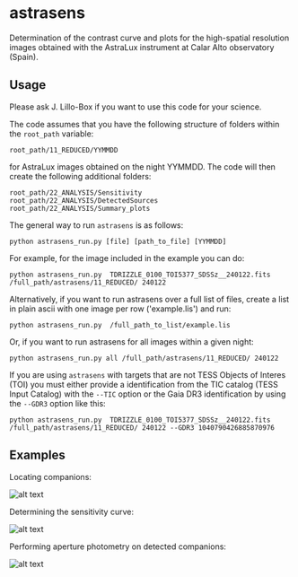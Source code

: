 # astrasens
 Determination of the contrast curve and plots for the high-spatial resolution images obtained with the AstraLux instrument at Calar Alto observatory (Spain).

## Usage
 Please ask J. Lillo-Box if you want to use this code for your science.

 The code assumes that you have the following structure of folders within the `root_path` variable:

 ``root_path/11_REDUCED/YYMMDD``

for AstraLux images obtained on the night YYMMDD. The code will then create the following additional folders:
 ```
 root_path/22_ANALYSIS/Sensitivity
 root_path/22_ANALYSIS/DetectedSources
 root_path/22_ANALYSIS/Summary_plots
 ```

The general way to run `astrasens` is as follows:

```python astrasens_run.py [file] [path_to_file] [YYMMDD] ```

For example, for the image included in the example you can do:

```python astrasens_run.py  TDRIZZLE_0100_TOI5377_SDSSz__240122.fits /full_path/astrasens/11_REDUCED/ 240122 ```

Alternatively, if you want to run astrasens over a full list of files, create a list in plain ascii with 
one image per row ('example.lis') and run:

```python astrasens_run.py  /full_path_to_list/example.lis```

Or, if you want to run astrasens for all images within a given night:

```python astrasens_run.py all /full_path/astrasens/11_REDUCED/ 240122 ```


If you are using `astrasens` with targets that are not TESS Objects of Interes (TOI) you must either provide a 
identification from the TIC catalog (TESS Input Catalog) with the `--TIC` option  or the Gaia DR3 identification
by using the `--GDR3` option like this:

```python astrasens_run.py  TDRIZZLE_0100_TOI5377_SDSSz__240122.fits /full_path/astrasens/11_REDUCED/ 240122 --GDR3 1040790426885870976```


## Examples
Locating companions:

![alt text](https://github.com/jlillo/astrasens/blob/master/images/TOI5377_SDSSz__240122_0100__Residuals.png)

Determining the sensitivity curve:

![alt text](https://github.com/jlillo/astrasens/blob/master/images/TOI5377_SDSSz__240122_0100__Summary.png)

Performing aperture photometry on detected companions:

![alt text](https://github.com/jlillo/astrasens/blob/master/images/TOI-1169_SDSSz__191029_0100__AperturePhot.png)

